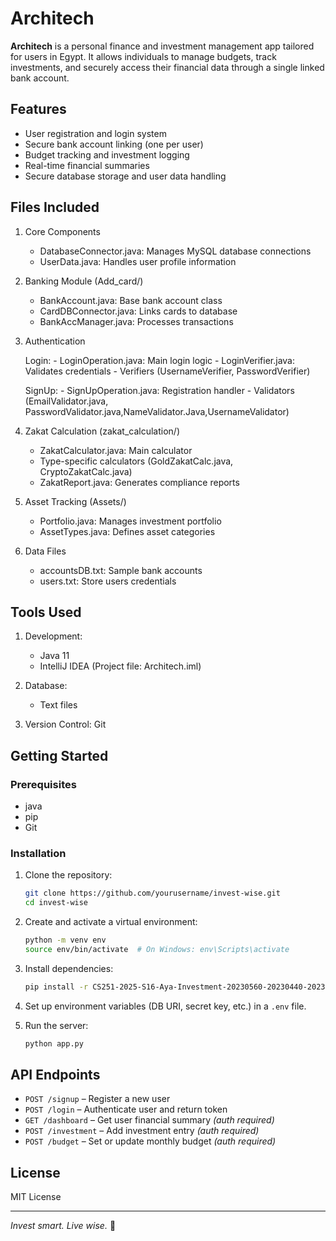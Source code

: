 # Architech

**Architech** is a personal finance and investment management app tailored for users in Egypt. It allows individuals to manage budgets, track investments, and securely access their financial data through a single linked bank account.

## Features

- User registration and login system
- Secure bank account linking (one per user)
- Budget tracking and investment logging
- Real-time financial summaries
- Secure database storage and user data handling

## Files Included
1. Core Components 
   - DatabaseConnector.java: Manages MySQL database connections 
   - UserData.java: Handles user profile information

2. Banking Module (Add_card/)
   - BankAccount.java: Base bank account class 
   - CardDBConnector.java: Links cards to database 
   - BankAccManager.java: Processes transactions

3. Authentication 

   Login:
        - LoginOperation.java: Main login logic 
        - LoginVerifier.java: Validates credentials
        - Verifiers (UsernameVerifier, PasswordVerifier)


   SignUp:
         - SignUpOperation.java: Registration handler 
         - Validators (EmailValidator.java, PasswordValidator.java,NameValidator.Java,UsernameValidator)


4. Zakat Calculation (zakat_calculation/)
   - ZakatCalculator.java: Main calculator 
   - Type-specific calculators (GoldZakatCalc.java, CryptoZakatCalc.java)
   - ZakatReport.java: Generates compliance reports


5. Asset Tracking (Assets/)
   - Portfolio.java: Manages investment portfolio 
   - AssetTypes.java: Defines asset categories


6. Data Files 
   - accountsDB.txt: Sample bank accounts 
   - users.txt: Store users credentials

## Tools Used
1. Development:
   - Java 11 
   - IntelliJ IDEA (Project file: Architech.iml)


2. Database:
   - Text files


3. Version Control: Git


## Getting Started

### Prerequisites
- java
- pip
- Git

### Installation

1. Clone the repository:
   ```bash
   git clone https://github.com/yourusername/invest-wise.git
   cd invest-wise
   ````

2. Create and activate a virtual environment:

   ```bash
   python -m venv env
   source env/bin/activate  # On Windows: env\Scripts\activate
   ```

3. Install dependencies:

   ```bash
   pip install -r CS251-2025-S16-Aya-Investment-20230560-20230440-20231088-SDS.pdf
   ```

4. Set up environment variables (DB URI, secret key, etc.) in a `.env` file.

5. Run the server:

   ```bash
   python app.py
   ```

## API Endpoints

* `POST /signup` – Register a new user
* `POST /login` – Authenticate user and return token
* `GET /dashboard` – Get user financial summary *(auth required)*
* `POST /investment` – Add investment entry *(auth required)*
* `POST /budget` – Set or update monthly budget *(auth required)*

## License

MIT License

---

*Invest smart. Live wise.* 💼
